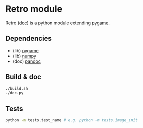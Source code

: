 # Retro module

Retro ([doc](https://obsidienne_edu.gitlab.io/PR_Retrogaming_Library)) is a python
module extending [pygame](https://www.pygame.org).

## Dependencies

* (lib) [pygame](https://www.pygame.org)
* (lib) [numpy](http://www.numpy.org/)
* (doc) [pandoc](https://pandoc.org/)

## Build & doc

~~~sh
./build.sh
./doc.py
~~~

## Tests

~~~sh
python -m tests.test_name # e.g. python -m tests.image_init
~~~
